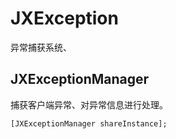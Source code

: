 # JXException
异常捕获系统、

## JXExceptionManager

捕获客户端异常、对异常信息进行处理。

	[JXExceptionManager shareInstance];